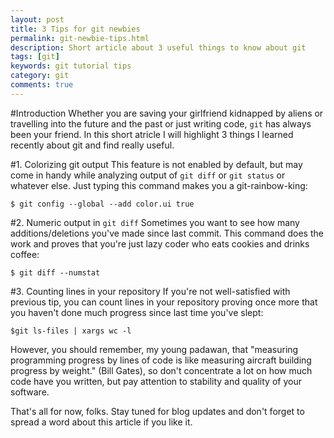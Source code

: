 ```yaml
---
layout: post
title: 3 Tips for git newbies
permalink: git-newbie-tips.html
description: Short article about 3 useful things to know about git
tags: [git]
keywords: git tutorial tips
category: git
comments: true
---
```


#Introduction
Whether you are saving your girlfriend kidnapped by aliens or travelling into the future and the past 
or just writing code, `git` has always been your friend. In this short atricle I will highlight 3 things I learned recently about git and find really useful.

#1. Colorizing git output
This feature is not enabled by default, but may come in handy while analyzing output of `git diff` or `git status` or whatever else.
Just typing this command makes you a git-rainbow-king:

    $ git config --global --add color.ui true

#2. Numeric output in `git diff`
Sometimes you want to see how many additions/deletions you've made since last commit. 
This command does the work and proves that you're just lazy coder who eats cookies and drinks coffee:

    $ git diff --numstat

#3. Counting lines in your repository
If you're not well-satisfied with previous tip, you can count lines in your repository proving once more that you haven't
done much progress since last time you've slept:

    $git ls-files | xargs wc -l

However, you should remember, my young padawan, that "measuring programming progress by lines of code is like measuring aircraft building progress by weight." (Bill Gates), so don't concentrate a lot on 
how much code have you written, but pay attention to stability and quality of your software.

That's all for now, folks. Stay tuned for blog updates and don't forget to spread a word about this article if you like it.
